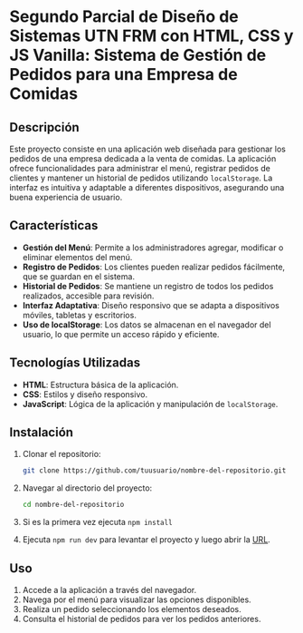 # Segundo Parcial de Diseño de Sistemas UTN FRM con HTML, CSS y JS Vanilla: Sistema de Gestión de Pedidos para una Empresa de Comidas

## Descripción

Este proyecto consiste en una aplicación web diseñada para gestionar los pedidos de una empresa dedicada a la venta de comidas. La aplicación ofrece funcionalidades para administrar el menú, registrar pedidos de clientes y mantener un historial de pedidos utilizando `localStorage`. La interfaz es intuitiva y adaptable a diferentes dispositivos, asegurando una buena experiencia de usuario.

## Características

- **Gestión del Menú**: Permite a los administradores agregar, modificar o eliminar elementos del menú.
- **Registro de Pedidos**: Los clientes pueden realizar pedidos fácilmente, que se guardan en el sistema.
- **Historial de Pedidos**: Se mantiene un registro de todos los pedidos realizados, accesible para revisión.
- **Interfaz Adaptativa**: Diseño responsivo que se adapta a dispositivos móviles, tabletas y escritorios.
- **Uso de localStorage**: Los datos se almacenan en el navegador del usuario, lo que permite un acceso rápido y eficiente.

## Tecnologías Utilizadas

- **HTML**: Estructura básica de la aplicación.
- **CSS**: Estilos y diseño responsivo.
- **JavaScript**: Lógica de la aplicación y manipulación de `localStorage`.

## Instalación

1. Clonar el repositorio:
   ```bash
   git clone https://github.com/tuusuario/nombre-del-repositorio.git

2. Navegar al directorio del proyecto:
   ```bash
   cd nombre-del-repositorio

3. Si es la primera vez ejecuta `npm install`

4. Ejecuta `npm run dev` para levantar el proyecto y luego abrir la [URL](http://localhost:5173/).

## Uso

1. Accede a la aplicación a través del navegador.
2. Navega por el menú para visualizar las opciones disponibles.
3. Realiza un pedido seleccionando los elementos deseados.
4. Consulta el historial de pedidos para ver los pedidos anteriores.

